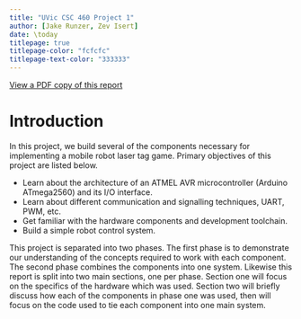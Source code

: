 ```yaml
---
title: "UVic CSC 460 Project 1"
author: [Jake Runzer, Zev Isert]
date: \today
titlepage: true
titlepage-color: "fcfcfc"
titlepage-text-color: "333333"
---
```


[View a PDF copy of this report](project1.pdf)

# Introduction

In this project, we build several of the components necessary for implementing a mobile robot laser tag game. Primary objectives of this project are listed below.

* Learn about the architecture of an ATMEL AVR microcontroller (Arduino ATmega2560) and its I/O interface.
* Learn about different communication and signalling techniques, UART, PWM, etc.
* Get familiar with the hardware components and development toolchain.
* Build a simple robot control system.

This project is separated into two phases. The first phase is to demonstrate our understanding of the concepts required to work with each component. The second phase combines the components into one system. Likewise this report is split into two main sections, one per phase. Section one will focus on the specifics of the hardware which was used. Section two will briefly discuss how each of the components in phase one was used, then will focus on the code used to tie each component into one main system.
